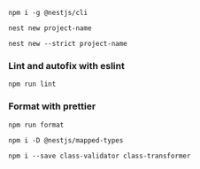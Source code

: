 
`npm i -g @nestjs/cli`

`nest new project-name`

`nest new --strict project-name`

### Lint and autofix with eslint
`npm run lint`

### Format with prettier
`npm run format`

`npm i -D @nestjs/mapped-types`

`npm i --save class-validator class-transformer`